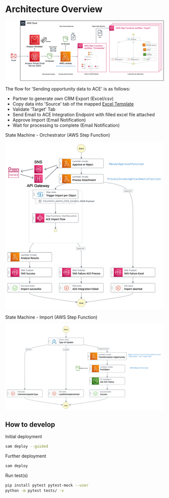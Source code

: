 # Architecture Overview

![image](images/architecture1.png)

The flow for 'Sending opportunity data to ACE' is as follows:

- Partner to generate own CRM Export (Excel/csv)
- Copy data into 'Source' tab of the mapped [Excel Template](https://github.com/aws-samples/aws-partner-custom-crm-connector/raw/main/ace_import_tmpl.xlsx)
- Validate 'Target' Tab
- Send Email to ACE Integration Endpoint with filled excel file attached
- Approve Import (Email Notification)
- Wait for processing to complete (Email Notification)

State Machine - Orchestrator (AWS Step Function)

![image](images/architecture2.png)

State Machine - Import (AWS Step Function)

![image](images/architecture3.png) 

## How to develop

Initial deployment
```bash
sam deploy --guided
```

Further deployment
```bash
sam deploy
```

Run test(s)
```bash
pip install pytest pytest-mock --user
python -m pytest tests/ -v
```
